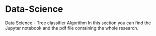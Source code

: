 # Data-Science
Data Science - Tree classifier Algorithm
In this section you can find the Jupyter notebook and the pdf file containing the whole research.
